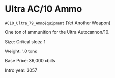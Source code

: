 # Ultra AC/10 Ammo

`AC10_Ultra_79_AmmoEquipment` (Yet Another Weapon)

One ton of ammunition for the Ultra Autocannon/10.

Size: Critical slots: 1

Weight: 1.0 tons

Base Price: 36,000 cbills

Intro year: 3057

